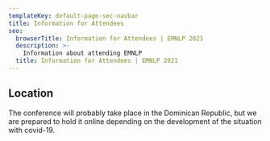 ```yaml
---
templateKey: default-page-sec-navbar
title: Information for Attendees
seo:
  browserTitle: Information for Attendees | EMNLP 2021
  description: >-
    Information about attending EMNLP
  title: Information for Attendees | EMNLP 2021
---
```


## Location
<span id="covid-online">

The conference will probably take place in the Dominican Republic, but we are prepared to hold it online depending on the development of the situation with covid-19.
